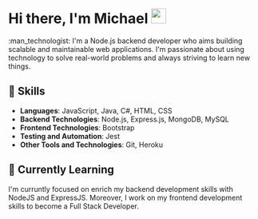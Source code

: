 <h1>
  Hi there, I'm Michael
  <img src="https://media.giphy.com/media/hvRJCLFzcasrR4ia7z/giphy.gif" width="30px"/>
</h1>
:man_technologist: I'm a Node.js backend developer who aims building scalable and maintainable web applications. I'm passionate about using technology to solve real-world problems and always striving to learn new things.


## 🚀 Skills

- **Languages**: JavaScript, Java, C#, HTML, CSS </br>
- **Backend Technologies**: Node.js, Express.js, MongoDB, MySQL </br>
- **Frontend Technologies**: Bootstrap </br>
- **Testing and Automation**: Jest </br>
- **Other Tools and Technologies**: Git, Heroku </br>


## 🌱 Currently Learning

I'm curruntly focused on enrich my backend development skills with NodeJS and ExpressJS. Moreover, I work on my frontend development skills to become a Full Stack Developer. 

